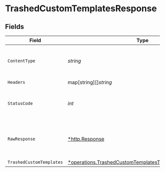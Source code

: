 # TrashedCustomTemplatesResponse


## Fields

| Field                                                                                                                                      | Type                                                                                                                                       | Required                                                                                                                                   | Description                                                                                                                                |
| ------------------------------------------------------------------------------------------------------------------------------------------ | ------------------------------------------------------------------------------------------------------------------------------------------ | ------------------------------------------------------------------------------------------------------------------------------------------ | ------------------------------------------------------------------------------------------------------------------------------------------ |
| `ContentType`                                                                                                                              | *string*                                                                                                                                   | :heavy_check_mark:                                                                                                                         | HTTP response content type for this operation                                                                                              |
| `Headers`                                                                                                                                  | map[string][]*string*                                                                                                                      | :heavy_check_mark:                                                                                                                         | N/A                                                                                                                                        |
| `StatusCode`                                                                                                                               | *int*                                                                                                                                      | :heavy_check_mark:                                                                                                                         | HTTP response status code for this operation                                                                                               |
| `RawResponse`                                                                                                                              | [*http.Response](https://pkg.go.dev/net/http#Response)                                                                                     | :heavy_check_mark:                                                                                                                         | Raw HTTP response; suitable for custom response parsing                                                                                    |
| `TrashedCustomTemplates`                                                                                                                   | [*operations.TrashedCustomTemplatesTrashedCustomTemplates](../../../pkg/models/operations/trashedcustomtemplatestrashedcustomtemplates.md) | :heavy_minus_sign:                                                                                                                         | OK                                                                                                                                         |